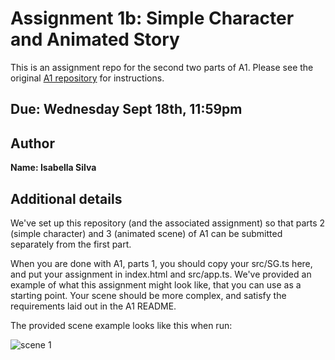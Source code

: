 # Assignment 1b: Simple Character and Animated Story

This is an assignment repo for the second two parts of A1.  Please see the original [A1 repository](https://github.com/cs3451/f19-a1) for instructions.

## Due: Wednesday Sept 18th, 11:59pm

## Author

**Name:  Isabella Silva**

## Additional details

We've set up this repository (and the associated assignment) so that parts 2 (simple character) and 3 (animated scene) of A1 can be submitted separately from the first part.

When you are done with A1, parts 1, you should copy your src/SG.ts here, and put your assignment in index.html and src/app.ts.  We've provided an example of what this assignment might look like, that you can use as a starting point.  Your scene should be more complex, and satisfy the requirements laid out in the A1 README.

The provided scene example looks like this when run:

![scene 1](img/a1b.gif)
